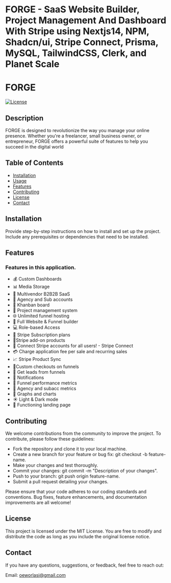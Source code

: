 # FORGE - SaaS Website Builder, Project Management And Dashboard With Stripe using Nextjs14, NPM, Shadcn/ui, Stripe Connect, Prisma, MySQL, TailwindCSS, Clerk, and Planet Scale

# FORGE

[![License](https://img.shields.io/badge/license-MIT-blue.svg)](LICENSE)

## Description

FORGE is designed to revolutionize the way you manage your online presence. Whether you're a freelancer, small business owner, or entrepreneur, FORGE offers a powerful suite of features to help you succeed in the digital world

## Table of Contents

- [Installation](#installation)
- [Usage](#usage)
- [Features](#features)
- [Contributing](#contributing)
- [License](#license)
- [Contact](#contact)

## Installation

Provide step-by-step instructions on how to install and set up the project. Include any prerequisites or dependencies that need to be installed.

## Features

### Features in this application.
- 💰 Custom Dashboards
- 📊 Media Storage
- 🤯 Multivendor B2B2B SaaS
- 🏢 Agency and Sub accounts
- 🎨 Khanban board
- 📂 Project management system
- 🌐 Unlimited funnel hosting
- 🚀 Full Website & Funnel builder
- 💻 Role-based Access
- 🔄 Stripe Subscription plans
- 🛒Stripe add-on products
- 🔐 Connect Stripe accounts for all users! - Stripe Connect
- 💳 Charge application fee per sale and recurring sales
- 📈 Stripe Product Sync
- 📌Custom checkouts on funnels
- 📢 Get leads from funnels
- 🔗 Notifications
- 📆 Funnel performance metrics
- 🧾 Agency and subacc metrics
- 🌙 Graphs and charts
- ☀️ Light & Dark mode
- 📄 Functioning landing page

## Contributing
We welcome contributions from the community to improve the project. To contribute, please follow these guidelines:

- Fork the repository and clone it to your local machine.
- Create a new branch for your feature or bug fix: git checkout -b feature-name.
- Make your changes and test thoroughly.
- Commit your changes: git commit -m "Description of your changes".
- Push to your branch: git push origin feature-name.
- Submit a pull request detailing your changes.

Please ensure that your code adheres to our coding standards and conventions. Bug fixes, feature enhancements, and documentation improvements are all welcome!

## License
This project is licensed under the MIT License. You are free to modify and distribute the code as long as you include the original license notice.

## Contact
If you have any questions, suggestions, or feedback, feel free to reach out:

Email: oeworlasi@gmail.com
